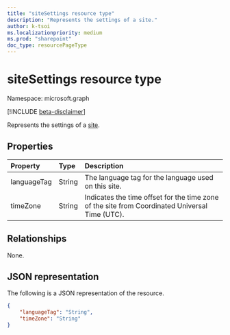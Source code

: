 ```yaml
---
title: "siteSettings resource type"
description: "Represents the settings of a site."
author: k-tsoi
ms.localizationpriority: medium
ms.prod: "sharepoint"
doc_type: resourcePageType
---
```


# siteSettings resource type

Namespace: microsoft.graph

[!INCLUDE [beta-disclaimer](../../includes/beta-disclaimer.md)]

Represents the settings of a [site].

## Properties
|Property|Type|Description|
|:---|:---|:---|
|languageTag|String|The language tag for the language used on this site.|
|timeZone|String|Indicates the time offset for the time zone of the site from Coordinated Universal Time (UTC).|

## Relationships
None.

## JSON representation
The following is a JSON representation of the resource.
<!-- {
  "blockType": "resource",
  "@odata.type": "microsoft.graph.sitesettings"
}
-->
``` json
{
    "languageTag": "String",
    "timeZone": "String"
}
```

[site]: site.md